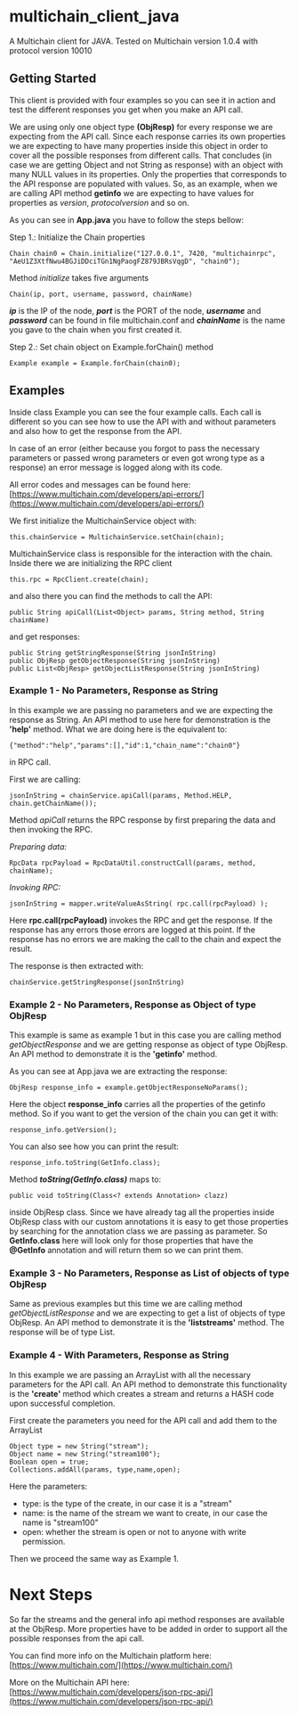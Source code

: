 # multichain_client_java
A Multichain client for JAVA. Tested on Multichain version 1.0.4 with protocol version 10010

## Getting Started
This client is provided with four examples so you can see it in action and test the different responses you get when you make an API call.

We are using only one object type **(ObjResp)** for every response we are expecting from the API call. 
Since each response carries its own properties we are expecting to have many properties inside this object in order to cover all the possible responses from different calls.
That concludes (in case we are getting Object and not String as response) with an object with many NULL values in its properties. 
Only the properties that corresponds to the API response are populated with values.
So, as an example, when we are calling API method **getinfo** we are expecting to have values for properties as _version_, _protocolversion_ and so on.

As you can see in **App.java** you have to follow the steps bellow:

Step 1.: Initialize the Chain properties
```
Chain chain0 = Chain.initialize("127.0.0.1", 7420, "multichainrpc", "AeU1Z3XtfNwu4BGJiDDciTGn1NgPaogFZ879JBRsVqgD", "chain0");
```

Method _initialize_ takes five arguments
```
Chain(ip, port, username, password, chainName)
```

***ip*** is the IP of the node, ***port*** is the PORT of the node, ***username*** and ***password*** can be found in file multichain.conf and ***chainName*** is the name you gave to the chain when you first created it.

Step 2.: Set chain object on Example.forChain() method
```
Example example = Example.forChain(chain0);
```

## Examples ##
Inside class Example you can see the four example calls. Each call is different so you can see how to use the API with and without parameters and also how to get the response from the API.

In case of an error (either because you forgot to pass the necessary parameters or passed wrong parameters or even got wrong type as a response) an error message is logged along with its code.

All error codes and messages can be found here:
[https://www.multichain.com/developers/api-errors/](https://www.multichain.com/developers/api-errors/)

We first initialize the MultichainService object with:
```
this.chainService = MultichainService.setChain(chain);
```

MultichainService class is responsible for the interaction with the chain. Inside there we are initializing the RPC client
```
this.rpc = RpcClient.create(chain);
```

and also there you can find the methods to call the API: 
```
public String apiCall(List<Object> params, String method, String chainName)
```
and get responses:
```
public String getStringResponse(String jsonInString)
public ObjResp getObjectResponse(String jsonInString)
public List<ObjResp> getObjectListResponse(String jsonInString)
```

### Example 1 - No Parameters, Response as String ###
In this example we are passing no parameters and we are expecting the response as String. An API method to use here for demonstration is the **'help'** method. What we are doing here is the equivalent to:
```
{"method":"help","params":[],"id":1,"chain_name":"chain0"}
```
in RPC call.

First we are calling:
```
jsonInString = chainService.apiCall(params, Method.HELP, chain.getChainName());
```
Method _apiCall_ returns the RPC response by first preparing the data and then invoking the RPC.

_Preparing data:_
```
RpcData rpcPayload = RpcDataUtil.constructCall(params, method, chainName);
```
_Invoking RPC:_
```
jsonInString = mapper.writeValueAsString( rpc.call(rpcPayload) );
```
Here **rpc.call(rpcPayload)** invokes the RPC and get the response. 
If the response has any errors those errors are logged at this point.
If the response has no errors we are making the call to the chain and expect the result. 

The response is then extracted with:
```
chainService.getStringResponse(jsonInString)
```

### Example 2 - No Parameters, Response as Object of type ObjResp ###
This example is same as example 1 but in this case you are calling method _getObjectResponse_ and we are getting response as object of type ObjResp. An API method to demonstrate it is the **'getinfo'** method.

As you can see at App.java we are extracting the response:
```
ObjResp response_info = example.getObjectResponseNoParams();
```
Here the object **response_info** carries all the properties of the getinfo method.
So if you want to get the version of the chain you can get it with:
```
response_info.getVersion();
```
You can also see how you can print the result:
```
response_info.toString(GetInfo.class);
```
Method **_toString(GetInfo.class)_** maps to:
```
public void toString(Class<? extends Annotation> clazz)
```
inside ObjResp class. 
Since we have already tag all the properties inside ObjResp class with our custom annotations it is easy to get those properties by searching for the annotation class we are passing as parameter.
So **GetInfo.class** here will look only for those properties that have the **@GetInfo** annotation and will return them so we can print them.


### Example 3 - No Parameters, Response as List of objects of type ObjResp ###
Same as previous examples but this time we are calling method _getObjectListResponse_ and we are expecting to get a list of objects of type ObjResp. An API method to demonstrate it is the **'liststreams'** method. The response will be of type List<ObjResp>.

### Example 4 - With Parameters, Response as String ###
In this example we are passing an ArrayList with all the necessary parameters for the API call. An API method to demonstrate this functionality is the **'create'** method which creates a stream and returns a HASH code upon successful completion.  

First create the parameters you need for the API call and add them to the ArrayList
```
Object type = new String("stream");
Object name = new String("stream100");
Boolean open = true;
Collections.addAll(params, type,name,open);
```

Here the parameters:
- type: is the type of the create, in our case it is a "stream"
- name: is the name of the stream we want to create, in our case the name is "stream100"
- open: whether the stream is open or not to anyone with write permission.

Then we proceed the same way as Example 1.

# Next Steps #
So far the streams and the general info api method responses are available at the ObjResp. More properties have to be added in order to support all the possible responses from the api call.

You can find more info on the Multichain platform here:
[https://www.multichain.com/](https://www.multichain.com/)

More on the Multichain API here:
[https://www.multichain.com/developers/json-rpc-api/](https://www.multichain.com/developers/json-rpc-api/)
